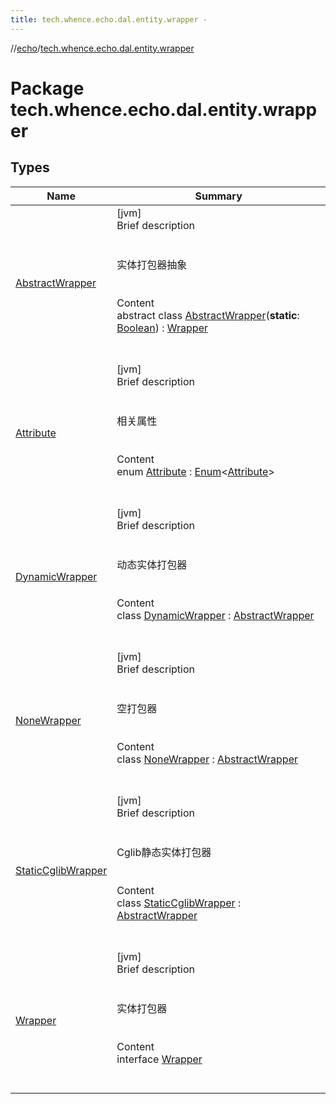```yaml
---
title: tech.whence.echo.dal.entity.wrapper -
---
```

//[echo](../index.md)/[tech.whence.echo.dal.entity.wrapper](index.md)



# Package tech.whence.echo.dal.entity.wrapper  


## Types  
  
|  Name|  Summary| 
|---|---|
| [AbstractWrapper](-abstract-wrapper/index.md)| [jvm]  <br>Brief description  <br><br><br>实体打包器抽象<br><br>  <br>Content  <br>abstract class [AbstractWrapper](-abstract-wrapper/index.md)(**static**: [Boolean](https://kotlinlang.org/api/latest/jvm/stdlib/kotlin/-boolean/index.html)) : [Wrapper](-wrapper/index.md)  <br><br><br>
| [Attribute](-attribute/index.md)| [jvm]  <br>Brief description  <br><br><br>相关属性<br><br>  <br>Content  <br>enum [Attribute](-attribute/index.md) : [Enum](https://kotlinlang.org/api/latest/jvm/stdlib/kotlin/-enum/index.html)<[Attribute](-attribute/index.md)>   <br><br><br>
| [DynamicWrapper](-dynamic-wrapper/index.md)| [jvm]  <br>Brief description  <br><br><br>动态实体打包器<br><br>  <br>Content  <br>class [DynamicWrapper](-dynamic-wrapper/index.md) : [AbstractWrapper](-abstract-wrapper/index.md)  <br><br><br>
| [NoneWrapper](-none-wrapper/index.md)| [jvm]  <br>Brief description  <br><br><br>空打包器<br><br>  <br>Content  <br>class [NoneWrapper](-none-wrapper/index.md) : [AbstractWrapper](-abstract-wrapper/index.md)  <br><br><br>
| [StaticCglibWrapper](-static-cglib-wrapper/index.md)| [jvm]  <br>Brief description  <br><br><br>Cglib静态实体打包器<br><br>  <br>Content  <br>class [StaticCglibWrapper](-static-cglib-wrapper/index.md) : [AbstractWrapper](-abstract-wrapper/index.md)  <br><br><br>
| [Wrapper](-wrapper/index.md)| [jvm]  <br>Brief description  <br><br><br>实体打包器<br><br>  <br>Content  <br>interface [Wrapper](-wrapper/index.md)  <br><br><br>

